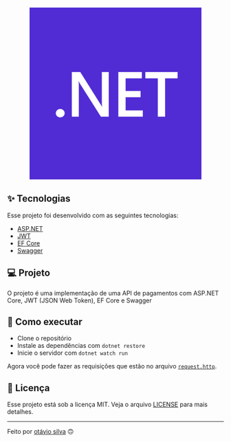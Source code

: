 <p align="center"><a href="https://dotnet.microsoft.com/" target="_blank"><img src="./.github/dotnet-logo.png" width="400"></a></p>

## ✨ Tecnologias

Esse projeto foi desenvolvido com as seguintes tecnologias:

- [ASP.NET](https://dotnet.microsoft.com/apps/aspnet/)
- [JWT](https://jwt.io/)
- [EF Core](https://docs.microsoft.com/en-us/ef/core/)
- [Swagger](https://swagger.io/)

## 💻 Projeto

O projeto é uma implementação de uma API de pagamentos com ASP.NET Core, JWT (JSON Web Token), EF Core e Swagger 

## 🚀 Como executar

- Clone o repositório
- Instale as dependências com `dotnet restore`
- Inicie o servidor com `dotnet watch run`

Agora você pode fazer as requisições que estão no arquivo [`request.http`](request.http).

## 📄 Licença

Esse projeto está sob a licença MIT. Veja o arquivo [LICENSE](LICENSE) para mais detalhes.

---

Feito por [otávio silva](https://otaviothor.github.io/) 🙃
